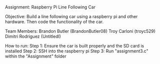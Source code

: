 Assignment: Raspberry Pi Line Following Car

Objective: Build a line following car using a raspberry pi and other hardware. Then code the functionality of the car.

Team Members: Brandon Butler (BrandonButler08) Troy Carloni (troyc529) Dimitri Rodriguez (UntitledI)

How to run:
	Step 1: Ensure the car is built properly and the SD card is installed
	Step 2: SSH into the raspberry pi
	Step 3: Run "assignment3.c" within the "Assignment" folder
